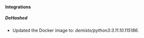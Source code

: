 
#### Integrations

##### DeHashed
- Updated the Docker image to: *demisto/python3:3.11.10.115186*.



